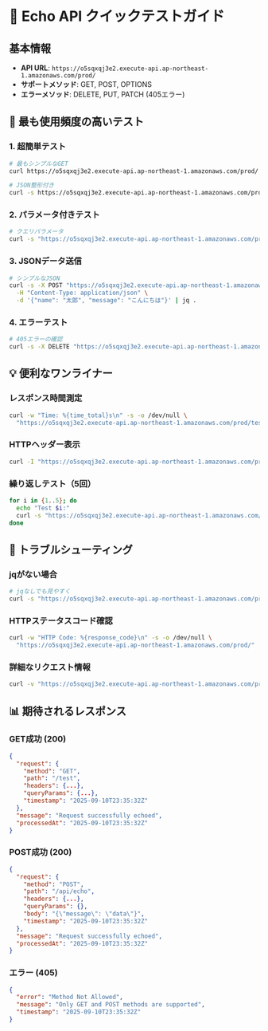 # 🚀 Echo API クイックテストガイド

## 基本情報
- **API URL**: `https://o5sqxqj3e2.execute-api.ap-northeast-1.amazonaws.com/prod/`
- **サポートメソッド**: GET, POST, OPTIONS
- **エラーメソッド**: DELETE, PUT, PATCH (405エラー)

## 🎯 最も使用頻度の高いテスト

### 1. 超簡単テスト
```bash
# 最もシンプルなGET
curl https://o5sqxqj3e2.execute-api.ap-northeast-1.amazonaws.com/prod/

# JSON整形付き
curl -s https://o5sqxqj3e2.execute-api.ap-northeast-1.amazonaws.com/prod/ | jq .
```

### 2. パラメータ付きテスト
```bash
# クエリパラメータ
curl -s "https://o5sqxqj3e2.execute-api.ap-northeast-1.amazonaws.com/prod/test?name=taro&age=25" | jq .
```

### 3. JSONデータ送信
```bash
# シンプルなJSON
curl -s -X POST "https://o5sqxqj3e2.execute-api.ap-northeast-1.amazonaws.com/prod/api/data" \
  -H "Content-Type: application/json" \
  -d '{"name": "太郎", "message": "こんにちは"}' | jq .
```

### 4. エラーテスト
```bash
# 405エラーの確認
curl -s -X DELETE "https://o5sqxqj3e2.execute-api.ap-northeast-1.amazonaws.com/prod/test" | jq .
```


## 💡 便利なワンライナー

### レスポンス時間測定
```bash
curl -w "Time: %{time_total}s\n" -s -o /dev/null \
  "https://o5sqxqj3e2.execute-api.ap-northeast-1.amazonaws.com/prod/test"
```

### HTTPヘッダー表示
```bash
curl -I "https://o5sqxqj3e2.execute-api.ap-northeast-1.amazonaws.com/prod/"
```

### 繰り返しテスト（5回）
```bash
for i in {1..5}; do
  echo "Test $i:"
  curl -s "https://o5sqxqj3e2.execute-api.ap-northeast-1.amazonaws.com/prod/test" | jq .message
done
```

## 🔧 トラブルシューティング

### jqがない場合
```bash
# jqなしでも見やすく
curl -s "https://o5sqxqj3e2.execute-api.ap-northeast-1.amazonaws.com/prod/" | python -m json.tool
```

### HTTPステータスコード確認
```bash
curl -w "HTTP Code: %{response_code}\n" -s -o /dev/null \
  "https://o5sqxqj3e2.execute-api.ap-northeast-1.amazonaws.com/prod/"
```

### 詳細なリクエスト情報
```bash
curl -v "https://o5sqxqj3e2.execute-api.ap-northeast-1.amazonaws.com/prod/debug" 2>&1 | head -20
```

## 📊 期待されるレスポンス

### GET成功 (200)
```json
{
  "request": {
    "method": "GET",
    "path": "/test",
    "headers": {...},
    "queryParams": {...},
    "timestamp": "2025-09-10T23:35:32Z"
  },
  "message": "Request successfully echoed",
  "processedAt": "2025-09-10T23:35:32Z"
}
```

### POST成功 (200)
```json
{
  "request": {
    "method": "POST",
    "path": "/api/echo",
    "headers": {...},
    "queryParams": {},
    "body": "{\"message\": \"data\"}",
    "timestamp": "2025-09-10T23:35:32Z"
  },
  "message": "Request successfully echoed",
  "processedAt": "2025-09-10T23:35:32Z"
}
```

### エラー (405)
```json
{
  "error": "Method Not Allowed",
  "message": "Only GET and POST methods are supported",
  "timestamp": "2025-09-10T23:35:32Z"
}
```

